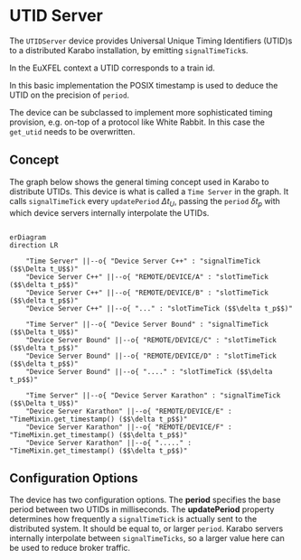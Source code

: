 # UTID Server

The `UTIDServer` device  provides Universal Unique Timing Identifiers (UTID)s
to a distributed Karabo installation, by emitting `signalTimeTick`s.

In the EuXFEL context a UTID corresponds to a train id.

In this basic implementation the POSIX timestamp is used to deduce the
UTID on the precision of `period`.

The device can be subclassed to implement more sophisticated timing
provision, e.g. on-top of a protocol like White Rabbit. In this case
the `get_utid` needs to be overwritten.

## Concept

The graph below shows the general timing concept used in Karabo to 
distribute UTIDs. This device is what is called a `Time Server` in the
graph. It calls `signalTimeTick` every `updatePeriod` $\Delta t_U$, passing
the `period` $\delta t_p$ with which device servers internally interpolate the
UTIDs.

``` mermaid

erDiagram
direction LR

    "Time Server" ||--o{ "Device Server C++" : "signalTimeTick ($$\Delta t_U$$)"
    "Device Server C++" ||--o{ "REMOTE/DEVICE/A" : "slotTimeTick ($$\delta t_p$$)"
    "Device Server C++" ||--o{ "REMOTE/DEVICE/B" : "slotTimeTick ($$\delta t_p$$)"
    "Device Server C++" ||--o{ "..." : "slotTimeTick ($$\delta t_p$$)"

    "Time Server" ||--o{ "Device Server Bound" : "signalTimeTick ($$\Delta t_U$$)"
    "Device Server Bound" ||--o{ "REMOTE/DEVICE/C" : "slotTimeTick ($$\delta t_p$$)"
    "Device Server Bound" ||--o{ "REMOTE/DEVICE/D" : "slotTimeTick ($$\delta t_p$$)"
    "Device Server Bound" ||--o{ "...." : "slotTimeTick ($$\delta t_p$$)"

    "Time Server" ||--o{ "Device Server Karathon" : "signalTimeTick ($$\Delta t_U$$)"
    "Device Server Karathon" ||--o{ "REMOTE/DEVICE/E" : "TimeMixin.get_timestamp() ($$\delta t_p$$)"
    "Device Server Karathon" ||--o{ "REMOTE/DEVICE/F" : "TimeMixin.get_timestamp() ($$\delta t_p$$)"
    "Device Server Karathon" ||--o{ "....." : "TimeMixin.get_timestamp() ($$\delta t_p$$)"
```

## Configuration Options

The device has two configuration options. The **period** specifies the
base period between two UTIDs in milliseconds. The **updatePeriod**
property determines how frequently a `signalTimeTick` is actually sent to
the distributed system. It should be equal to, or larger `period`. Karabo
servers internally interpolate between `signalTimeTicks`, so a larger value
here can be used to reduce broker traffic.
